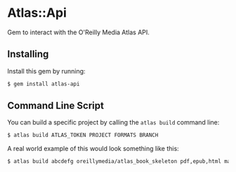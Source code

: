 # Atlas::Api

Gem to interact with the O'Reilly Media Atlas API.

## Installing

Install this gem by running:

```bash
$ gem install atlas-api
```

## Command Line Script

You can build a specific project by calling the `atlas build` command line:

```bash
$ atlas build ATLAS_TOKEN PROJECT FORMATS BRANCH
```

A real world example of this would look something like this:

```bash
$ atlas build abcdefg oreillymedia/atlas_book_skeleton pdf,epub,html main
```
